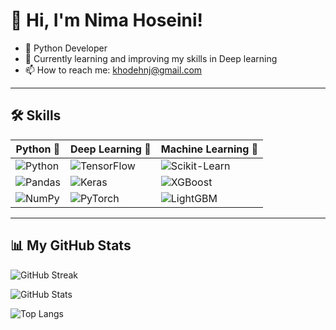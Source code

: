 # 👋 Hi, I'm Nima Hoseini!

- 🚀 Python Developer
- 🌱 Currently learning and improving my skills in Deep learning 
- 📫 How to reach me: khodehnj@gmail.com
-----------
## 🛠️ Skills 

| Python 🐍         | Deep Learning 🧠       | Machine Learning 🤖     |
|-------------------|------------------------|-------------------------|
| ![Python](https://img.shields.io/badge/-Python-3776AB?logo=python&logoColor=white) | ![TensorFlow](https://img.shields.io/badge/-TensorFlow-FF6F00?logo=tensorflow&logoColor=white) | ![Scikit-Learn](https://img.shields.io/badge/-Scikit_Learn-F7931E?logo=scikit-learn&logoColor=white) |
| ![Pandas](https://img.shields.io/badge/-Pandas-150458?logo=pandas&logoColor=white) | ![Keras](https://img.shields.io/badge/-Keras-D00000?logo=keras&logoColor=white) | ![XGBoost](https://img.shields.io/badge/-XGBoost-017CEE?logo=xgboost&logoColor=white) |
| ![NumPy](https://img.shields.io/badge/-NumPy-013243?logo=numpy&logoColor=white) | ![PyTorch](https://img.shields.io/badge/-PyTorch-EE4C2C?logo=pytorch&logoColor=white) | ![LightGBM](https://img.shields.io/badge/-LightGBM-017CEE?logo=lightgbm&logoColor=white) |
------------
## 📊 My GitHub Stats
![GitHub Streak](https://streak-stats.demolab.com/?user=KHODEHNJ&theme=dark&hide_border=true)

![GitHub Stats](https://github-readme-stats.vercel.app/api?username=KHODEHNJ&show_icons=true&theme=radical)

![Top Langs](https://github-readme-stats.vercel.app/api/top-langs/?username=KHODEHNJ&layout=compact&theme=radical)
